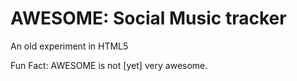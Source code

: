 AWESOME: Social Music tracker
=============================

An old experiment in HTML5

Fun Fact: AWESOME is not [yet] very awesome.

